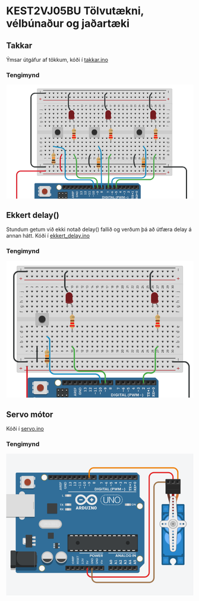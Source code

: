# KEST2VJ05BU Tölvutækni, vélbúnaður og jaðartæki
## Takkar
Ýmsar útgáfur af tökkum, kóði í [takkar.ino](takkar.ino)
### Tengimynd
![Takkarás](/myndir/takkar.PNG)
## Ekkert delay()
Stundum getum við ekki notað delay() fallið og verðum þá að útfæra delay á annan hátt. Kóði í [ekkert_delay.ino](ekkert_delay.ino)
### Tengimynd
![delay rás](/myndir/ekkert_delay.PNG)
## Servo mótor
Kóði í [servo.ino](servo.ino)
### Tengimynd
<p align="center">
  <img src="/myndir/servo.PNG">
</p>
